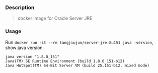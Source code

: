 ### Description

> docker image for Oracle Server JRE

### Usage

Run `docker run -it --rm tangjiujun/server-jre:8u151 java -version`, show java version.

```text
java version "1.8.0_151"
Java(TM) SE Runtime Environment (build 1.8.0_151-b12)
Java HotSpot(TM) 64-Bit Server VM (build 25.151-b12, mixed mode)
```
